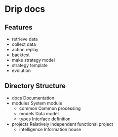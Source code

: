 # Drip docs

## Features

- retrieve data
- collect data
- action replay
- backtest
- make strategy model
- strategy template
- evolution

## Directory Structure

- docs Documentation
- modules System module
  - common Common processing
  - models Data model
  - types Interface definition
- projects Relatively independent functional project
  - intelligence Information house
